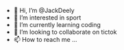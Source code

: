 - 👋 Hi, I’m @JackDeely
- 👀 I’m interested in sport
- 🌱 I’m currently learning coding
- 💞️ I’m looking to collaborate on tictok
- 📫 How to reach me ...

<!---
JackDeely/JackDeely is a ✨ special ✨ repository because its `README.md` (this file) appears on your GitHub profile.
You can click the Preview link to take a look at your changes.
--->
